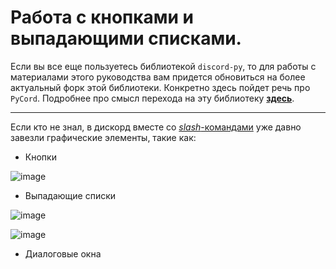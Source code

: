# Работа с кнопками и выпадающими списками.

Если вы все еще пользуетесь библиотекой `discord-py`, то для работы с материалами этого руководства вам придется обновиться на более актуальный форк этой библиотеки. Конкретно здесь пойдет речь про `PyCord`. Подробнее про смысл перехода на эту библиотеку [**здесь**][1].

---

Если кто не знал, в дискорд вместе со [*slash*-командами][1] уже давно завезли графические элементы, такие как:

- Кнопки 

![image](https://user-images.githubusercontent.com/61795655/206858093-90e23edb-66e4-4786-8852-05b72897185f.png)

- Выпадающие списки

![image](https://user-images.githubusercontent.com/61795655/206858247-28bdb859-3445-4353-b989-87bcf7846729.png)

![image](https://user-images.githubusercontent.com/61795655/206858257-f67a805f-35f0-4736-93dc-10019770786e.png)

- Диалоговые окна



[1]: https://github.com/denisnumb/discord-py-guide/blob/main/slash-commands.md#%D1%80%D0%B5%D0%B0%D0%BB%D0%B8%D0%B7%D0%B0%D1%86%D0%B8%D1%8F-slash-%D0%BA%D0%BE%D0%BC%D0%BC%D0%B0%D0%BD%D0%B4

